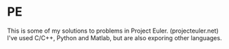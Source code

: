 # PE

This is some of my solutions to problems in Project Euler. (projecteuler.net)
I've used C/C++, Python and Matlab, but are also exporing other languages.  
